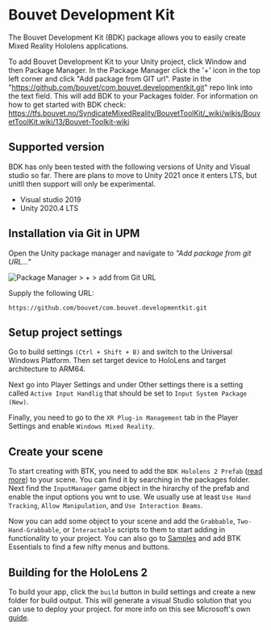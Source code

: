# Bouvet Development Kit

The Bouvet Development Kit (BDK) package allows you to easily create Mixed Reality Hololens applications.

To add Bouvet Development Kit to your Unity project, click Window and then Package Manager. In the Package Manager click the '+' icon in the top left corner and click "Add package from GIT url". Paste in the "https://github.com/bouvet/com.bouvet.developmentkit.git" repo link into the text field. This will add BDK to your Packages folder. For information on how to get started with BDK check: <https://tfs.bouvet.no/SyndicateMixedReality/BouvetToolKit/_wiki/wikis/BouvetToolKit.wiki/13/Bouvet-Toolkit-wiki>

## Supported version

BDK has only been tested with the following versions of Unity and Visual studio so far. There are plans to move to Unity 2021 once it enters LTS, but unitll then support will only be experimental.

- Visual studio 2019
- Unity 2020.4 LTS

## Installation via Git in UPM

Open the Unity package manager and navigate to *"Add package from git URL..."*

 <!-- Add image for add from git thing -->

![Package Manager > + > add from Git URL](../../wiki/images/upm-git-add.PNG)

Supply the following URL:

```none
https://github.com/bouvet/com.bouvet.developmentkit.git
```

## Setup project settings

Go to build settings `(Ctrl + Shift + B)` and switch to the Universal Windows Platform. Then set target device to HoloLens and target architecture to ARM64.

Next go into Player Settings and under Other settings there is a setting called `Active Input Handlig` that should be set to `Input System Package (New)`.

Finally, you need to go to the `XR Plug-in Management` tab in the Player Settings and enable `Windows Mixed Reality`.

## Create your scene

To start creating with BTK, you need to add the `BDK Hololens 2 Prefab` ([read more](../../wiki/BTK-Hololens-2-Prefab)) to your scene. You can find it by searching in the packages folder. Next find the `InputManager` game object in the hirarchy of the prefab and enable the input options you wnt to use. We usually use at least `Use Hand Tracking`, `Allow Manipulation`, and `Use Interaction Beams`.

Now you can add some object to your scene and add the `Grabbable`, `Two-Hand-Grabbable`, or `Interactable` scripts to them to start adding in functionality to your project. You can also go to [Samples](../../wiki/samples) and add BTK Essentials to find a few nifty menus and buttons.

## Building for the HoloLens 2

To build your app, click the `build` button in build settings and create a new folder for build output. This will generate a visual Studio solution that you can use to deploy your project. for more info on this see Microsoft's own [guide](https://docs.microsoft.com/en-us/windows/mixed-reality/develop/advanced-concepts/using-visual-studio?tabs=hl2).

<!-- 
Set configuration to release, platform to ARM 64 and run on Device

Connect your Hololens to the PC and go to Debug > Start without debugging
	Visual studio will now build and run your project on the hololens
	
	You might have to Set your hololens to developer mode and get a PIN code from it to allow building and running.
	
	for more detailed information on building from visual studio, see: https://docs.microsoft.com/en-us/windows/mixed-reality/develop/advanced-concepts/using-visual-studio?tabs=hl2

	Note, some settings might differ between MRTK and BDK here. chack out this README, the wiki, or ask(issue?, discord?, slack?) if there is anything you are wondering about
 -->
